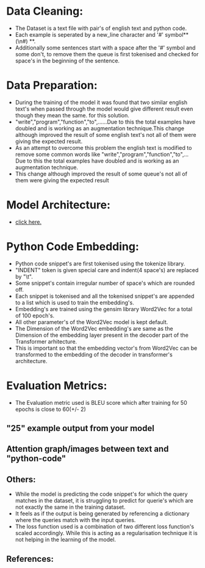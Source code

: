 

# Data Cleaning:
 * The Dataset is a text file with pair's of english text and python code.
 * Each example is seperated by a new_line character and '#' symbol**(\n#) **.
 * Additionally some sentences start with a space after the '#' symbol and some don't, to remove them the queue is first tokenised and          checked for space's in the beginning of the sentence.

# Data Preparation:
 * During the training of the model it was found that two similar english text's when passed through the model would give different result      even though they mean the same. for this solution.  
 * "write","program","function","to",......Due to this the total examples have doubled and is working as an augmentation technique.This change although improved the result of some english text's not all of them were giving the expected result.      
 * As an attempt to overcome this problem the english text is modified to remove some common words like          "write","program","function","to",... Due to this the total examples have doubled and is working as an augmentation technique.
 * This change although improved the result of some  queue's not all of them were giving the expected result


# Model Architecture:
 * [click here.](https://www.linkedin.com/pulse/transformers-siva-vamsi/?trackingId=I%2BRg%2B0s7Sw2BN7qgcastdg%3D%3D) 

# Python Code Embedding:
 * Python code snippet's are first tokenised using the tokenize library. 
 * "INDENT" token is given special care and indent(4 space's) are replaced by "\t". 
 * Some snippet's contain irregular number of space's which are rounded off. 
 * Each snippet is tokenised and all the tokenised snippet's are appended to a list which is used to train the embedding's. 
 * Embedding's are trained using the gensim library Word2Vec for a total of 100 epoch's. 
 * All other parameter's of the Word2Vec model is kept default. 
 * The Dimension of the Word2Vec embedding's are same as the Dimension of the embedding layer present in the decoder part of the          Transformer arhitecture. 
 * This is important so that the embedding vector's from Word2Vec can be transformed to the embedding of the decoder in transformer's architecture.

# Evaluation Metrics:
  * The Evaluation metric used is BLEU score which after training for 50 epochs is close to 60(+/- 2)


## "25"  example output from your model

## Attention graph/images between text and "python-code"


## Others:
 * While the model is predicting the code snippet's for which the query matches in the dataset, it is struggling to predict for querie's which are not exactly the same in the training dataset. 
 * It feels as if the output is being generated by referencing a dictionary where the queries match with the input queries.
 * The loss function used is a combination of two different loss function's scaled accordingly. While this is acting as a regularisation        technique it is not helping in the learning of the model.

## References:
